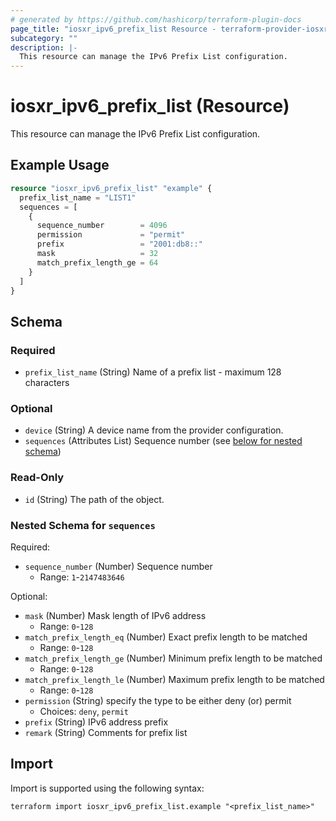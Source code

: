 ```yaml
---
# generated by https://github.com/hashicorp/terraform-plugin-docs
page_title: "iosxr_ipv6_prefix_list Resource - terraform-provider-iosxr"
subcategory: ""
description: |-
  This resource can manage the IPv6 Prefix List configuration.
---
```


# iosxr_ipv6_prefix_list (Resource)

This resource can manage the IPv6 Prefix List configuration.

## Example Usage

```terraform
resource "iosxr_ipv6_prefix_list" "example" {
  prefix_list_name = "LIST1"
  sequences = [
    {
      sequence_number        = 4096
      permission             = "permit"
      prefix                 = "2001:db8::"
      mask                   = 32
      match_prefix_length_ge = 64
    }
  ]
}
```

<!-- schema generated by tfplugindocs -->
## Schema

### Required

- `prefix_list_name` (String) Name of a prefix list - maximum 128 characters

### Optional

- `device` (String) A device name from the provider configuration.
- `sequences` (Attributes List) Sequence number (see [below for nested schema](#nestedatt--sequences))

### Read-Only

- `id` (String) The path of the object.

<a id="nestedatt--sequences"></a>
### Nested Schema for `sequences`

Required:

- `sequence_number` (Number) Sequence number
  - Range: `1`-`2147483646`

Optional:

- `mask` (Number) Mask length of IPv6 address
  - Range: `0`-`128`
- `match_prefix_length_eq` (Number) Exact prefix length to be matched
  - Range: `0`-`128`
- `match_prefix_length_ge` (Number) Minimum prefix length to be matched
  - Range: `0`-`128`
- `match_prefix_length_le` (Number) Maximum prefix length to be matched
  - Range: `0`-`128`
- `permission` (String) specify the type to be either deny (or) permit
  - Choices: `deny`, `permit`
- `prefix` (String) IPv6 address prefix
- `remark` (String) Comments for prefix list

## Import

Import is supported using the following syntax:

```shell
terraform import iosxr_ipv6_prefix_list.example "<prefix_list_name>"
```
